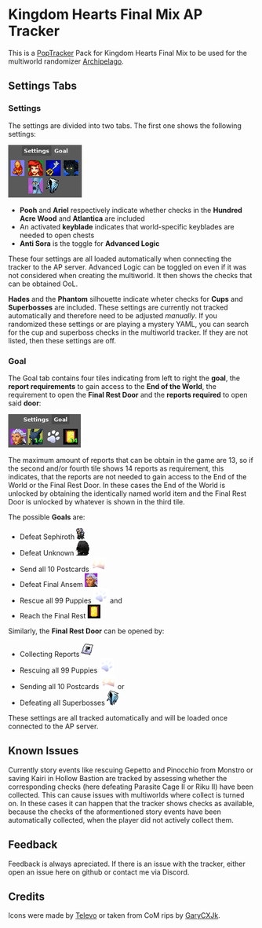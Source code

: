 # Kingdom Hearts Final Mix AP Tracker
This is a [PopTracker](https://github.com/black-sliver/PopTracker/) Pack for Kingdom Hearts Final Mix to be used for the multiworld randomizer [Archipelago](https://archipelago.gg/).

## Settings Tabs
### Settings
The settings are divided into two tabs. The first one shows the following settings:

![Settings Tab](images/settings.png)
- **Pooh** and **Ariel** respectively indicate whether checks in the **Hundred Acre Wood** and **Atlantica** are included
- An activated **keyblade** indicates that world-specific keyblades are needed to open chests
- **Anti Sora** is the toggle for **Advanced Logic**

These four settings are all loaded automatically when connecting the tracker to the AP server. Advanced Logic can be toggled on even if it was not considered when creating the multiworld. It then shows the checks that can be obtained OoL.

**Hades** and the **Phantom** silhouette indicate wheter checks for **Cups** and **Superbosses** are included. These settings are currently not tracked automatically and therefore need to be adjusted *manually*. If you randomized these settings or are playing a mystery YAML, you can search for the cup and superboss checks in the multiworld tracker. If they are not listed, then these settings are off.

### Goal
The Goal tab contains four tiles indicating from left to right the **goal**, the **report requirements** to gain access to the **End of the World**, the requirement to open the **Final Rest Door** and the **reports required** to open said **door**:

![Settings Tab](images/goal.png)

The maximum amount of reports that can be obtain in the game are 13, so if the second and/or fourth tile shows 14 reports as requirement, this indicates, that the reports are not needed to gain access to the End of the World or the Final Rest Door. In these cases the End of the World is unlocked by obtaining the identically named world item and the Final Rest Door is unlocked by whatever is shown in the third tile.

The possible **Goals** are:
- Defeat Sephiroth ![Sephiroth](images/settings/Sephiroth.png)
- Defeat Unknown ![Unknown](images/settings/unknown.png)
- Send all 10 Postcards ![Postcards](images/settings/postcards.png)
- Defeat Final Ansem ![Final Ansem](images/settings/ansem.png)
- Rescue all 99 Puppies ![Puppies](images/settings/puppies.png) and
- Reach the Final Rest ![Final Rest](images/settings/door.png)


Similarly, the **Final Rest Door** can be opened by:
- Collecting Reports ![Reports](images/settings/report.png)
- Rescuing all 99 Puppies ![Puppies](images/settings/puppies.png)
- Sending all 10 Postcards ![Postcards](images/settings/postcards.png) or
- Defeating all Superbosses ![Superbosses](images/settings/phantom.png)

These settings are all tracked automatically and will be loaded once connected to the AP server.

## Known Issues
Currently story events like rescuing Gepetto and Pinocchio from Monstro or saving Kairi in Hollow Bastion are tracked by assessing whether the corresponding checks (here defeating Parasite Cage II or Riku II) have been collected. This can cause issues with multiworlds where collect is turned on. In these cases it can happen that the tracker shows checks as available, because the checks of the aformentioned story events have been automatically collected, when the player did not actively collect them.

## Feedback
Feedback is always apreciated. If there is an issue with the tracker, either open an issue here on github or contact me via Discord.

## Credits
Icons were made by [Televo](https://github.com/Televo/kingdom-hearts-recollection) or taken from CoM rips by [GaryCXJk](https://www.spriters-resource.com/submitter/GaryCXJk/).
